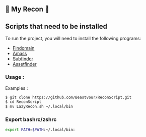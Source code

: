 ## 👑 My Recon 👑

## Scripts that need to be installed
To run the project, you will need to install the following programs:

- [Findomain](https://github.com/Edu4rdSHL/findomain)
- [Amass](https://github.com/OWASP/Amass)
- [Subfinder](https://github.com/projectdiscovery/subfinder)
- [Assetfinder](https://github.com/tomnomnom/assetfinder)


### Usage : 
Examples :
```bash
$ git clone https://github.com/Beastvour/ReconScript.git
$ cd ReconScript
$ mv LazyRecon.sh ~/.local/bin
```

### Export bashrc/zshrc 
```bash
export PATH=$PATH:~/.local/bin:
```
